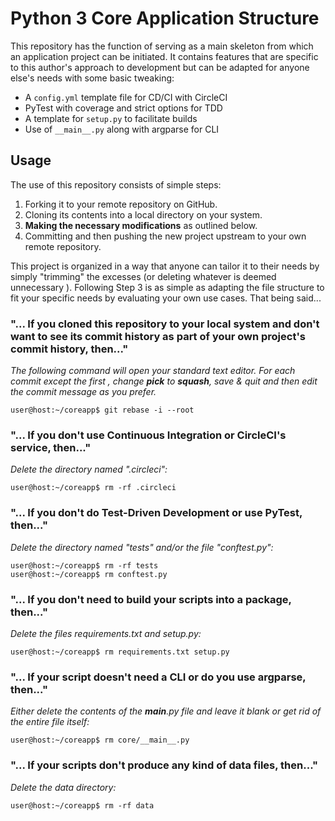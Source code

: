 # Python 3 Core Application Structure

This repository has the function of serving as a main skeleton from which
an application project can be initiated. It contains features that are
specific to this author's approach to development but can be adapted for anyone else's needs 
 with some basic tweaking:
 - A `config.yml` template file for CD/CI with CircleCI
 - PyTest with coverage and strict options for TDD
 - A template for `setup.py` to facilitate builds
 - Use of `__main__.py` along with argparse for CLI

## Usage
The use of this repository consists of simple steps:
1. Forking it to your remote repository on GitHub.
2. Cloning its contents into a local directory on your system.
3. **Making the necessary modifications** as outlined below.
4. Committing and then pushing the new project upstream to your own remote
 repository.
 
 This project is organized in a way that anyone can tailor it to their needs by
 simply "trimming" the excesses (or deleting whatever is deemed unnecessary
 ). Following Step 3 is as simple as adapting the file structure to fit your
  specific needs by evaluating your own use cases. That being said...
 
### "... If you cloned this repository to your local system and don't want to see its commit history as part of your own project's commit history, then..."
*The following command will open your standard text editor. For each commit
 except the first , change **pick** to **squash**, save & quit and then edit the
  commit message as you prefer.*

```user@host:~/coreapp$ git rebase -i --root```

### "... If you don't use Continuous Integration or CircleCI's service, then..."
 *Delete the directory named ".circleci":*

```user@host:~/coreapp$ rm -rf .circleci```

### "... If you don't do Test-Driven Development or use PyTest, then..." 
*Delete the directory named "tests" and/or the file "conftest.py":*

```
user@host:~/coreapp$ rm -rf tests
user@host:~/coreapp$ rm conftest.py
```

### "... If you don't need to build your scripts into a package, then..."
*Delete the files requirements.txt and setup.py:*

```user@host:~/coreapp$ rm requirements.txt setup.py```

### "... If your script doesn't need a CLI or do you use argparse, then..."
*Either delete the contents of the __main__.py file and leave it blank or get
rid of the entire file itself:*

```user@host:~/coreapp$ rm core/__main__.py```

### "... If your scripts don't produce any kind of data files, then..."
*Delete the data directory:*

```user@host:~/coreapp$ rm -rf data```
